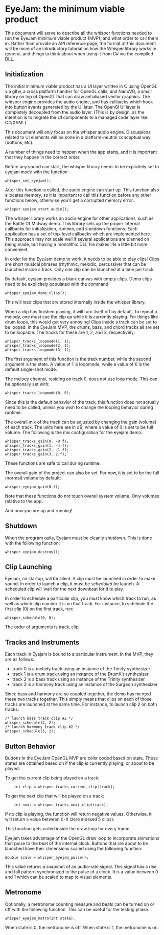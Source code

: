 # EyeJam: the minimum viable product

This document will serve to describe all the whisper functions needed to run the 
EyeJam minimum viable product (MVP), and what order to call them in. Rather
than provide an API reference page, the format of this document will be more
of an introductory tutorial on how the Whisper library works in general, 
and things to think about when using it from C# via the compiled DLL. 

## Initialization

The initial minimum viable product has a UI layer written in C using OpenGL 
via glfw, a cross platform handler for OpenGL calls, and NanoVG, a small 
library on top of OpenGL that can draw antialiased vector graphics. The whisper
engine provides the audio engine, and has callbacks which hook into button 
events generated by the UI later. The OpenGl UI layer is completely decoupled
from the audio layer. (This is by design, as the intention is to migrate 
the UI components to a managed code layer like C#/XAML).

This document will *only* focus on the whisper audio engine. Discussions
related to UI elements will be done in a platform-neutral conceptual way 
(buttons, etc).  

A number of things need to happen when the app starts, and it is important
that they happen in the correct order. 

Before any sound can start, the whisper library needs to be 
explicitely set to eyejam mode with the function:

    whisper_set_eyejam();

After this function is called, the audio engine can start up. This function
also allocates memory, so it is important to call this function before any 
other functions below, otherwise you'll get a corrupted memory error.

    whisper_eyejam_start_audio();

The whisper library works an audio engine for other applications, such as
the Battle Of Midway demo. This library sets up the proper internal callbacks
for initialization, runtime, and shutdown functions. Each application has a
set of top-level callbacks which are implemented here.
This approach may not scale well if several
applications are planned on being made, but having a monolithic DLL file
makes life a little bit more convenient.

In order for the EyeJam demo to work, it needs to be able to play clips! 
Clips are short musical phrases (rhythmic, melodic, percussive) that can be 
launched inside a track. Only one clip can be launched at a time per track. 

By default, eyejam provides a blank canvas with empty clips. Demo clips need to
be explicitely populated with the command:

    whisper_eyejam_demo_clips();

This will load clips that are stored internally inside the whisper library. 

When a clip has finished playing, it will turn itself off by default. To 
repeat a melody, one must cue the clip up while it is currently playing. For
things like drum loops, this would get very annoying! Clips inside a track
can be set to be looped. In the EyeJam MVP, the drums, bass, and chord tracks 
all are set to be loopable. The tracks for these are 1, 2, and 3, respectively:

    whisper_tracks_loopmode(1, 1);
    whisper_tracks_loopmode(2, 1);
    whisper_tracks_loopmode(3, 1);
    
The first argument of this function is the track number, while the second 
argument is the state. A value of 1 is loopmode, while a value of 0 is the 
default single-shot mode.

The melody channel, residing on track 0, does not use loop mode. This can 
be optionally set with:

    whisper_tracks_loopmode(0, 0);

Since this is the default behavior of the track, this function does not 
actually need to be called, unless you wish to change the looping behavior
during runtime.

The overall mix of the track can be adjusted by changing the gain (volume) of 
each track. The units here are in dB, where a value of 0 is set to be full 
volume.  The following is the mix configuration for the eyejam demo:

    whisper_tracks_gain(0, -8.f);
    whisper_tracks_gain(1, -4.f);
    whisper_tracks_gain(2, -1.f);
    whisper_tracks_gain(3, 2.f);

These functions are safe to call during runtime.

The overall gain of the project can also be set. For now, it is set to be
the full (normal) volume by default:

    whisper_eyejam_gain(0.f);

Note that these functions do not touch overall system volume. Only volumes
relative to the app.

And now you are up and running!

## Shutdown 

When the program quits, Eyejam must be cleanly shutdown. This is done with 
the following function:

    whisper_eyejam_destroy();


## Clip Launching

Eyejam, on startup, will be silent. A clip must be launched in order to make
sound. In order to launch a clip, it must be *scheduled* for launch. A 
scheduled clip will wait for the next downbeat for it to play. 

In order to schedule a particular clip, you must know which track to run, as
well as which clip number it is on that track. For instance, to schedule the
first clip (0) on the first track, run:

    whisper_schedule(0, 0);

The order of arguments is track, clip.

## Tracks and Instruments 

Each track in Eyejam is bound to a particular instrument. In the MVP, they
are as follows:

- track 0 is a melody track using an instance of the Trinity synthesizer
- track 1 is a drum track using an instance of the DrumKit synthesizer
- track 2 is a bass track using an instance of the Trinity synthesizer
- track 3 is a harmony track using an instance of the Surgeon synthesizer

Since bass and harmony are so coupled together, the demo has merged these two
tracks together. This simply means that clips on each of those tracks are 
launched at the same time. For instance, to launch clip 2 on both tracks:

    /* launch bass track clip #2 */
    whisper_schedule(2, 2);
    /* launch harmony track clip #2 */
    whisper_schedule(3, 2);

## Button Behavior 

Buttons in the EyeJam OpenGL MVP are color coded based on state. These states 
are obtained based on if the clip is currently playing, or about to be played.

To get the current clip being played on a track:
        
        int clip = whisper_tracks_current_clip(track);

To get the next clip that will be played on a track:

        int next = whisper_tracks_next_clip(track);

If no clip is playing, the function will return negative values. Otherwise, 
it will return a value between 0-4 (zero indexed 5 clips). 

This function gets called inside the draw loop for every frame. 

Eyejam takes advantage of the OpenGL draw loop to incorporate animations that
pulse to the beat of the internal clock. Buttons that are about to be launched
have their dimensions scaled using the following function:

    double scale = whisper_eyejam_pulse();

This value returns a snapshot of an audio-rate signal. This signal has a 
rise and fall pattern synchronized to the pulse of a clock. It is a value 
between 0 and 1 which can be scaled to map to visual elements. 

## Metronome

Optionally, a metronome counting measure and beats can be turned on or off
with the following function. This can be useful for the testing phase. 

    whisper_eyejam_metro(int state);

When state is 0, the metronome is off. When state is 1, the metronome is on.
